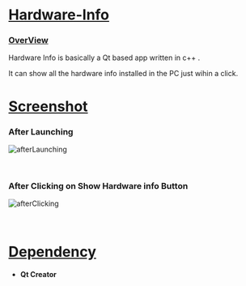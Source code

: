 # <u>Hardware-Info</u>

<h3> <u> OverView </u> </h3>

Hardware Info is basically a Qt based app written in c++ . 

It can show all the hardware info installed in the PC just wihin a click.

# <u>Screenshot</u>

<h3> After Launching </h3>

![afterLaunching](https://user-images.githubusercontent.com/59824683/78940498-c337e900-7ad7-11ea-8f1e-c5bcb4765c0f.png)


<br>

<h3> After Clicking on Show Hardware info Button </h3>

![afterClicking](https://user-images.githubusercontent.com/59824683/78940483-bd420800-7ad7-11ea-9f6d-a1d96126a497.png)


<br>

# <u> Dependency </u>

   * **Qt Creator**
